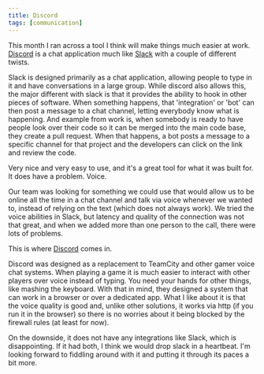 ```yaml
---
title: Discord
tags: [communication]
---
```

This month I ran across a tool I think will make things much easier at work. [Discord][discord] is a chat application much like [Slack][slack] with a couple of different twists.

Slack is designed primarily as a chat application, allowing people to type in it and have conversations in a large group. While discord also allows this, the major different with slack is that it provides the ability to hook in other pieces of software. When something happens, that 'integration' or 'bot' can then post a message to a chat channel, letting everybody know what is happening.
And example from work is, when somebody is ready to have people look over their code so it can be merged into the main code base, they create a pull request. When that happens, a bot posts a message to a specific channel for that project and the developers can click on the link and review the code.

Very nice and very easy to use, and it's a great tool for what it was built for. It does have a problem. Voice.

Our team was looking for something we could use that would allow us to be online all the time in a chat channel and talk via voice whenever we wanted to, instead of relying on the text (which does not always work). We tried the voice abilities in Slack, but latency and quality of the connection was not that great, and when we added more than one person to the call, there were lots of problems.

This is where [Discord][discord] comes in.

Discord was designed as a replacement to TeamCity and other gamer voice chat systems. When playing a game it is much easier to interact with other players over voice instead of typing. You need your hands for other things, like mashing the keyboard. With that in mind, they designed a system that can work in a browser or over a dedicated app. What I like about it is that the voice quality is good and, unlike other solutions, it works via http (if you run it in the browser) so there is no worries about it being blocked by the firewall rules (at least for now).

On the downside, it does not have any integrations like Slack, which is disappointing. If it had both, I think we would drop slack in a heartbeat.
I'm looking forward to fiddling around with it and putting it through its paces a bit more.

[slack]: http://slack.com
[discord]: https://discordapp.com/
